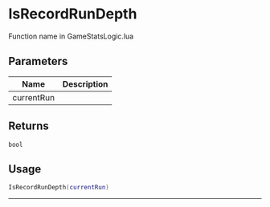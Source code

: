 # IsRecordRunDepth

Function name in GameStatsLogic.lua

## Parameters

| Name       | Description |
| ---------- | ----------- |
| currentRun |             |

## Returns

`bool`

## Usage

```lua
IsRecordRunDepth(currentRun)
```

---
